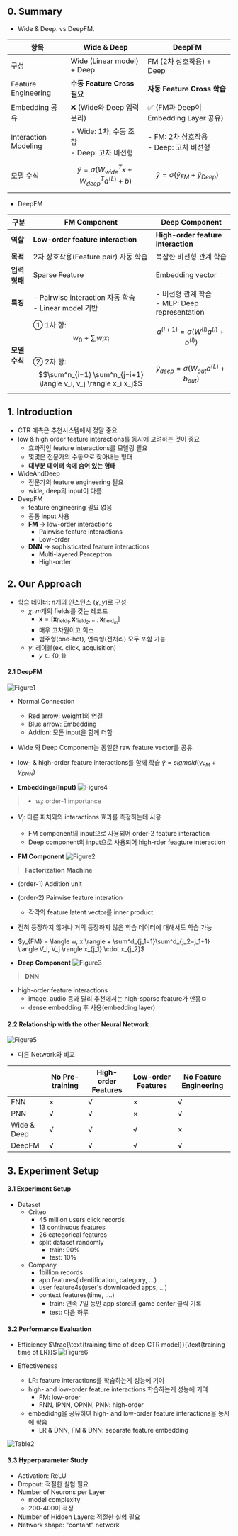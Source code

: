 ## 0. Summary

- Wide & Deep. vs DeepFM.

| 항목 | Wide & Deep | DeepFM |
|------|--------------|---------|
| 구성 | Wide (Linear model) + Deep | FM (2차 상호작용) + Deep |
| Feature Engineering | **수동 Feature Cross 필요** | **자동 Feature Cross 학습** |
| Embedding 공유 | ❌ (Wide와 Deep 입력 분리) | ✅ (FM과 Deep이 Embedding Layer 공유) |
| Interaction Modeling | - Wide: 1차, 수동 조합<br>- Deep: 고차 비선형 | - FM: 2차 상호작용<br>- Deep: 고차 비선형 |
| 모델 수식 | $$\hat{y} = \sigma(W_{wide}^T x + W_{deep}^T a^{(L)} + b)$$ | $$\hat{y} = \sigma(\hat{y}_{FM} + \hat{y}_{Deep})$$ |

- DeepFM

| 구분 | FM Component | Deep Component |
|------|---------------|----------------|
| **역할** | **Low-order feature interaction** | **High-order feature interaction** |
| **목적** | 2차 상호작용(Feature pair) 자동 학습 | 복잡한 비선형 관계 학습 |
| **입력 형태** | Sparse Feature | Embedding vector |
| **특징** | - Pairwise interaction 자동 학습<br>- Linear model 기반 | - 비선형 관계 학습<br>- MLP: Deep representation |
| **모델 수식** | ① 1차 항: $$w_0 + \sum_i w_i x_i$$ <br>② 2차 항: $$\sum^n_{i=1} \sum^n_{j=i+1} \langle v_i, v_j \rangle x_i x_j$$ | $$a^{(l+1)} = \sigma(W^{(l)} a^{(l)} + b^{(l)})$$ <br>$$\hat{y}_{deep} = \sigma(W_{out} a^{(L)} + b_{out})$$ |


## 1. Introduction
- CTR 예측은 추천시스템에서 정말 중요
- low & high order feature interactions를 동시에 고려하는 것이 중요
  - 효과적인 feature interactions를 모델링 필요
  - 몇몇은 전문가의 수동으로 찾아내는 형태
  - **대부분 데이터 속에 숨어 있는 형태**
- WideAndDeep
  - 전문가의 feature engineering 필요
  - wide, deep의 input이 다름
- DeepFM
  - feature engineering 필요 없음
  - 공통 input 사용
  - **FM** $\rightarrow$ low-order interactions
    - Pairwise feature interactions
    - Low-order
  - **DNN** $\rightarrow$ sophisticated feature interactions
    - Multi-layered Perceptron
    - High-order


## 2. Our Approach

- 학습 데이터: $n$개의 인스턴스 $(\chi, y)$로 구성
  - $\chi$: $m$개의 fields를 갖는 레코드
    - $\mathbf{x} = [\mathbf{x}_{\text{field}_1}, \mathbf{x}_{\text{field}_2},..., \mathbf{x}_{\text{field}_m} ]$
    - 매우 고차원이고 희소
    - 범주형(one-hot), 연속형(전처리) 모두 포함 가능
  - $y$: 레이블(ex. click, acquisition)
    - $y \in \{0, 1\}$

#### 2.1 DeepFM
![Figure1](https://velog.velcdn.com/images/smsm8898/post/b73a7672-a057-43cf-ae50-988729531f85/image.png)

> 
- Normal Connection
  - Red arrow: weight1의 연결
  - Blue arrow: Embedding
  - Addion: 모든 input을 함께 더함
- Wide 와 Deep Component는 동일한 raw feature vector를 공유
- low- & high-order feature interactions를 함께 학습
$\hat{y} = sigmoid(y_{FM} + y_{DNN})$

- **Embeddings(Input)**
![Figure4](https://velog.velcdn.com/images/smsm8898/post/616396d6-d598-4360-9156-fb9abb2a88d1/image.png)

>- $w_i$: order-1 importance
- $V_i$: 다른 피처와의 interactions 효과를 측정하는데 사용
  - FM component의 input으로 사용되어 order-2 feature interaction
  - Deep component의 input으로 사용되어 high-rder feagture interaction


- **FM Component**
![Figure2](https://velog.velcdn.com/images/smsm8898/post/f3229bb2-61e7-417e-ad86-08a4bb1f03d4/image.png)

>**Factorization Machine**
- (order-1) Addition unit
- (order-2) Pairwise feature interation
  - 각각의 feature latent vector를 inner product
- 전혀 등장하지 않거나 거의 등장하지 않은 학습 데이터에 대해서도 학습 가능
- $y_{FM} = \langle w, x \rangle + \sum^d_{j_1=1}\sum^d_{j_2=j_1+1} \langle V_i, V_j \rangle x_{j_1} \cdot x_{j_2}$


- **Deep Component**
![Figure3](https://velog.velcdn.com/images/smsm8898/post/c838bb1c-564b-4ae0-9f60-dfdb3d61a4c6/image.png)
>**DNN**
- high-order feature interactions
  - image, audio 등과 달리 추천에서는 high-sparse feature가 만흥ㅁ
  - dense embedding 후 사용(embedding layer)
  

#### 2.2 Relationship with the other Neural Network
![Figure5](https://velog.velcdn.com/images/smsm8898/post/30c41c8e-80cd-459a-9411-85db59c8c59d/image.png)
- 다른 Network와 비교

|  |No Pre-training |High-order Features|Low-order Features| No Feature Engineering|
| --- | --- | --- | --- | --- |
| FNN|× |√|×|√|
| PNN|√| √|×|√|
| Wide & Deep|√|√|√|×|
| DeepFM|√|√|√|√|


## 3. Experiment Setup
#### 3.1 Experiment Setup
- Dataset
  - Criteo
    - 45 million users click records
    - 13 continuous features
    - 26 categorical features
    - split dataset randomly
      - train: 90%
      - test: 10%
  - Company
    - 1billion records
    - app features(identification, category, ...)
    - user feature4s(user's downloaded apps, ...)
    - context features(time, ....)
      - train: 연속 7일 동안 app store의 game center 클릭 기록
      - test: 다음 하루

#### 3.2 Performance Evaluation
- Efficiency
$\frac{\text{training time of deep CTR model}}{\text{training time of LR}}$
![Figure6](https://velog.velcdn.com/images/smsm8898/post/4bc0d4c8-8996-4331-9b99-3058b6e9ba19/image.png)

- Effectiveness
  - LR: feature interactions를 학습하는게 성능에 기여
  - high- and low-order feature interactions 학습하는게 성능에 기여
    - FM: low-order
    - FNN, IPNN, OPNN, PNN: high-order
  - embedidng을 공유하여 high- and low-order feature interactions을 동시에 학습
    - LR & DNN, FM & DNN: separate feature embedding
    
![Table2](https://velog.velcdn.com/images/smsm8898/post/93321df6-e6fc-42fc-addb-b14ed49686d0/image.png)

#### 3.3 Hyperparameter Study
- Activation: ReLU
- Dropout: 적절한 실험 필요
- Number of Neurons per Layer
  - model complexity
  - 200-400이 적정
- Number of Hidden Layers: 적절한 실험 필요
- Network shape: "contant" network 

